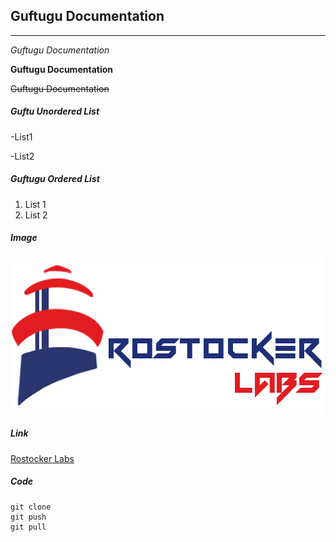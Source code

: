 ## Guftugu Documentation
-----------------------

*Guftugu Documentation*

**Guftugu Documentation**

~~Guftugu Documentation~~

##### Guftu Unordered List

-List1

-List2

##### Guftugu Ordered List

1. List 1
2. List 2

##### Image

![Image Title](500-300-logo.png)

##### Link

[Rostocker Labs](http://rostockerlabs.com)

##### Code

```
git clone
git push
git pull
```


